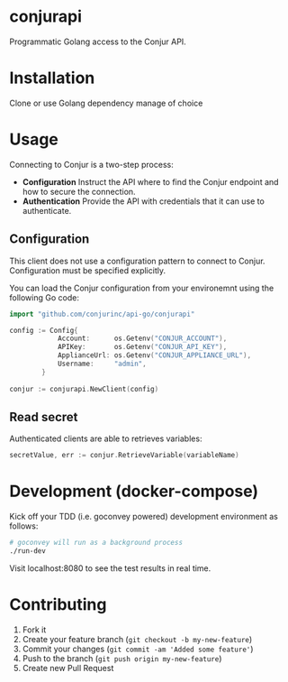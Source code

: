 # conjurapi

Programmatic Golang access to the Conjur API.

# Installation

Clone or use Golang dependency manage of choice

# Usage

Connecting to Conjur is a two-step process:

* **Configuration** Instruct the API where to find the Conjur endpoint and how to secure the connection.
* **Authentication** Provide the API with credentials that it can use to authenticate.

## Configuration

This client does not use a configuration pattern to connect to Conjur.
Configuration must be specified explicitly.

You can load the Conjur configuration from your environemnt using the following Go code:

```go
import "github.com/conjurinc/api-go/conjurapi"

config := Config{
            Account:      os.Getenv("CONJUR_ACCOUNT"),
            APIKey:       os.Getenv("CONJUR_API_KEY"),
            ApplianceUrl: os.Getenv("CONJUR_APPLIANCE_URL"),
            Username:     "admin",
        }
        
conjur := conjurapi.NewClient(config)
```

## Read secret

Authenticated clients are able to retrieves variables:

```go
secretValue, err := conjur.RetrieveVariable(variableName)
```

# Development (docker-compose)

Kick off your TDD (i.e. goconvey powered) development environment as follows:

```bash
# goconvey will run as a background process
./run-dev
```

Visit localhost:8080 to see the test results in real time.

# Contributing

1. Fork it
2. Create your feature branch (`git checkout -b my-new-feature`)
3. Commit your changes (`git commit -am 'Added some feature'`)
4. Push to the branch (`git push origin my-new-feature`)
5. Create new Pull Request
